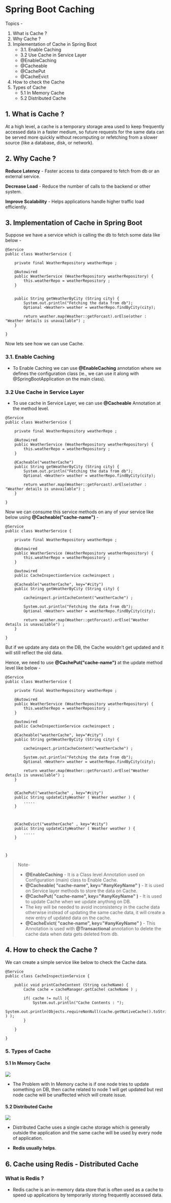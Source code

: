 # Spring Boot Caching


Topics -
1. What is Cache ?
2. Why Cache ?
3. Implementation of Cache in Spring Boot 
    - 3.1. Enable Caching
    - 3.2 Use Cache in Service Layer
    - @EnableCaching
    - @Cacheable
    - @CachePut
    - @CacheEvict
4. How to check the Cache
5. Types of Cache
    - 5.1 In Memory Cache
    - 5.2 Distributed Cache
    




## 1. What is Cache ?
At a high level, a cache is a temporary storage area used to keep frequently accessed data in a faster medium, so future requests for the same data can be served more quickly without recomputing or refetching from a slower source (like a database, disk, or network).



## 2. Why Cache ?

**Reduce Latency** - Faster access to data compared to fetch from db or an external service.

**Decrease Load** - Reduce the number of calls to the backend or other system.

**Improve Scalability** - Helps applications handle higher traffic load efficiently.



## 3. Implementation of Cache in Spring Boot 

Suppose we have a service which is calling the db to fetch some data like below - 

```
@Service
public class WeatherService {

    private final WeatherRepository weatherRepo ;

    @Autowired
    public WeatherService (WeatherRepository weatherRepository) {
        this.weatherRepo = weatherRepository ;
    }


    public String getWeatherByCity (String city) {
        System.out.println("Fetching the data from db");
        Optional <Weather> weather = weatherRepo.findByCity(city);

        return weather.map(Weather::getForcast).orElse(other : "Weather details is unavailable") ;
    }
    
}
```


Now lets see how we can use Cache.

### 3.1. Enable Caching

- To Enable Caching we can use **@EnableCaching** annotation where we defines the configuration class (ie., we can use it along with @SpringBootApplication on the main class).



### 3.2 Use Cache in Service Layer

- To use cache in Service Layer, we can use **@Cacheable** Annotation at the method level.


```
@Service
public class WeatherService {

    private final WeatherRepository weatherRepo ;

    @Autowired
    public WeatherService (WeatherRepository weatherRepository) {
        this.weatherRepo = weatherRepository ;
    }

    @Cacheable("weatherCache")
    public String getWeatherByCity (String city) {
        System.out.println("Fetching the data from db");
        Optional <Weather> weather = weatherRepo.findByCity(city);

        return weather.map(Weather::getForcast).orElse(other : "Weather details is unavailable") ;
    }
    
}
```




Now we can consume this service methods on any of your service like below using **@Cacheable("cache-name")** - 

```
@Service
public class WeatherService {

    private final WeatherRepository weatherRepo ;

    @Autowired
    public WeatherService (WeatherRepository weatherRepository) {
        this.weatherRepo = weatherRepository ;
    }

    @autowired
    public CacheInspectionService cacheinspect ;

    @Cacheable("weatherCache", key="#city")
    public String getWeatherByCity (String city) {

        cacheinspect.printCacheContent("weatherCache") ;
        
        System.out.println("Fetching the data from db");
        Optional <Weather> weather = weatherRepo.findByCity(city);

        return weather.map(Weather::getForcast).orElse("Weather details is unavailable") ;
    }
    
}

```

But if we update any data on the DB, the Cache wouldn't get updated and it will still reflect the old data.

Hence, we need to use **@CachePut("cache-name")** at the update method level like below - 



```
@Service
public class WeatherService {

    private final WeatherRepository weatherRepo ;

    @Autowired
    public WeatherService (WeatherRepository weatherRepository) {
        this.weatherRepo = weatherRepository ;
    }

    @autowired
    public CacheInspectionService cacheinspect ;

    @Cacheable("weatherCache", key="#city")
    public String getWeatherByCity (String city) {

        cacheinspect.printCacheContent("weatherCache") ;
        
        System.out.println("Fetching the data from db");
        Optional <Weather> weather = weatherRepo.findByCity(city);

        return weather.map(Weather::getForcast).orElse("Weather details is unavailable") ;
    }


    @CachePut("weatherCache" , key="#city")
    public String updateCityWeather ( Weather weather ) {
        .....
    }


    
    @CacheEvict("weatherCache" , key="#city")
    public String updateCityWeather ( Weather weather ) {
        .....
    }

    
    
}

```




> Note-
> - **@EnableCaching** - It is a Class level Annotation used on Configuration (main) class to Enable Cache.
> - **@Cacheable( "cache-name", key="#anyKeyName" )** - It is used on Service layer methods to store the data on Cache. 
> - **@CachePut( "cache-name", key="#anyKeyName" )** - It is used to update Cache when we update anything on DB.
> - The key will be needed to avoid inconsistency in the cache data otherwise instead of updating the same cache data, it will create a new entry of updated data on the cache.
> - **@CacheEvict( "cache-name", key="#anyKeyName" )** - This Annotation is used with **@Transactional** annotation to delete the cache data when data gets deleted from db.




## 4. How to check the Cache ?

We can create a simple service like below to check the Cache data.

```
@Service
public class CacheInspectionService {

    public void printCacheContent (String cacheName) {
        Cache cache = cacheManager.getCache( cacheName ) ;

        if( cache != null ){
            System.out.println("Cache Contents : ");
            System.out.println(Objects.requireNonNull(cache.getNativeCache().toString() ) );
        }

    } 

}
```






### 5. Types of Cache

#### 5.1 In Memory Cache

![](./Screenshots/inMemoryCache.png)

- The Problem with In Memory cache is if one node tries to update something on DB, then cache related to node 1 will get updated but rest node cache will be unaffected which will create issue.


#### 5.2 Distributed Cache

![](./Screenshots/distributedCache.png)

- Distributed Cache uses a single cache storage which is generally outside the application and the same cache will be used by every node of application.

- **Redis usually helps**.


## 6. Cache using Redis - Distributed Cache

### What is Redis ?

- Redis cache is an in-memory data store that is often used as a cache to speed up applications by temporarily storing frequently accessed data.